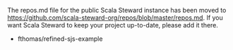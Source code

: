 The repos.md file for the public Scala Steward instance has been moved to
<https://github.com/scala-steward-org/repos/blob/master/repos.md>.
If you want Scala Steward to keep your project up-to-date, please add it there.

- fthomas/refined-sjs-example
